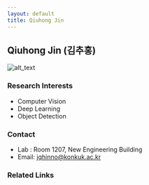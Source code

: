 ```yaml
---
layout: default
title: Qiuhong Jin
---
```


## Qiuhong Jin (김추홍)
![alt_text](../assets/img/)


### Research Interests

- Computer Vision
- Deep Learning
- Object Detection

### Contact

- Lab : Room 1207, New Engineering Building
- Email: jqhinno@konkuk.ac.kr


### Related Links
